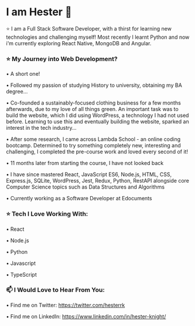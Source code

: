 # I am Hester 👋



⭐ I am a Full Stack Software Developer, with a thirst for learning new technologies and challenging myself!
Most recently I learnt Python and now i'm currently exploring React Native, MongoDB and Angular.


### ⭐ My Journey into Web Development?

• A short one! 

• Followed my passion of studying History to university, obtaining my BA degree...

• Co-founded a sustainably-focused clothing business for a few months afterwards, due to my love of all things green. An important task was to build the website, which I did using WordPress, a technology I had not used before. Learning to use this and eventually building the website, sparked an interest in the tech industry...

• After some research, I came across Lambda School - an online coding bootcamp. Determined to try something completely new, interesting and challenging, I completed the pre-course work and loved every second of it!

• 11 months later from starting the course, I have not looked back

• I have since mastered React, JavaScript ES6, Node.js, HTML, CSS, Express.js, SQLite, WordPress, Jest, Redux, Python, RestAPI alongside core Computer Science topics such as Data Structures and Algorithms

• Currently working as a Software Developer at Edocuments


### ⭐ Tech I Love Working With:

• React

• Node.js

• Python

• Javascript

• TypeScript


### 📫 I Would Love to Hear From You: 
• Find me on Twitter: https://twitter.com/hesterrk

• Find me on LinkedIn: https://www.linkedin.com/in/hester-knight/





